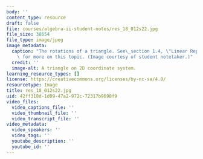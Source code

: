 ```yaml
---
body: ''
content_type: resource
draft: false
file: courses/algebra-ii-student-notes/res_18_012s22.jpg
file_size: 38654
file_type: image/jpeg
image_metadata:
  caption: "The rotations of a triangle. See\_section 1.4, \"Linear Representations,\"\
    \ for more on this topic. (Image courtesy of student notetaker.)"
  credit: ''
  image-alt: A triangle on 2D coordinate system.
learning_resource_types: []
license: https://creativecommons.org/licenses/by-nc-sa/4.0/
resourcetype: Image
title: res_18_012s22.jpg
uid: 42ff318d-1d09-47a2-972c-72317b9698f9
video_files:
  video_captions_file: ''
  video_thumbnail_file: ''
  video_transcript_file: ''
video_metadata:
  video_speakers: ''
  video_tags: ''
  youtube_description: ''
  youtube_id: ''
---
```

